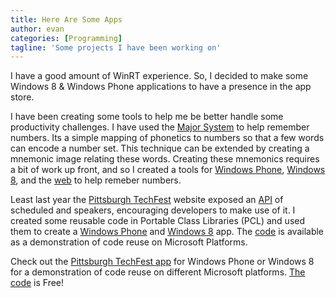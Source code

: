 ```yaml
---
title: Here Are Some Apps
author: evan
categories: [Programming]
tagline: 'Some projects I have been working on'
---
```

I have a good amount of WinRT experience. So, I decided to make some Windows 8 &amp; Windows Phone applications to have a presence in the app store.

I have been creating some tools to help me be better handle some productivity challenges. I have used the <a href="http://en.wikipedia.org/wiki/Mnemonic_major_system">Major System</a> to help remember numbers. Its a simple mapping of phonetics to numbers so that a few words can encode a number set. This technique can be extended by creating a mnemonic image relating these words. Creating these mnemonics requires a bit of work up front, and so I created a tools for <a href="{{ site.link-recollection-wp8 }}">Windows Phone</a>, <a href="{{ site.link-recollection-win8}}">Windows 8</a>, and the <a href="{{ site.link-recollection-web }}">web</a> to help remeber numbers.

Least last year the <a href="http://pghtechfest.com/">Pittsburgh TechFest</a> website exposed an <A href="http://pghtechfest.com/api">API</a> of scheduled and speakers, encouraging developers to make use of it. I created some reusable code in Portable Class Libraries (PCL) and used them to create a <a href="{{ site.link-pgh_techfest-wp8 }}">Windows Phone</a> and <a href="{{ site.link-pgh_techfest-win8 }}">Windows 8</a> app. The <a href="{{ site.link-pgh_techfest-code }}">code</a> is available as a demonstration of code reuse on Microsoft Platforms.

Check out the <a href="/PGHTechFest">Pittsburgh TechFest app</a> for Windows Phone or Windows 8 for a demonstration of code reuse on different Microsoft platforms.  <a href="https://github.com/kindasimple/PGHTechFest">The code</a> is Free!